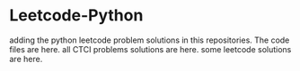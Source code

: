 # Leetcode-Python
adding the python leetcode problem solutions in this repositories. 
The code files are here.
all CTCI problems solutions are here.
some leetcode solutions are here.




























































